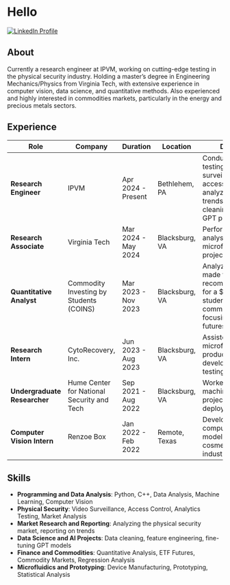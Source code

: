 # Hello

[![LinkedIn Profile](https://img.shields.io/badge/LinkedIn-Connect-blue?logo=linkedin&style=flat-square)](https://www.linkedin.com/in/nadhir-cherfaoui/)

## About
Currently a research engineer at IPVM, working on cutting-edge testing in the physical security industry. Holding a master’s degree in Engineering Mechanics/Physics from Virginia Tech, with extensive experience in computer vision, data science, and quantitative methods. Also experienced and highly interested in commodities markets, particularly in the energy and precious metals sectors.

## Experience

| Role                        | Company                                       | Duration                  | Location                          | Details                                                                                       |
|-----------------------------|-----------------------------------------------|---------------------------|-----------------------------------|-----------------------------------------------------------------------------------------------|
| **Research Engineer**       | IPVM                                         | Apr 2024 - Present         | Bethlehem, PA                     | Conducting testing in video surveillance and access control, analyzing market trends, and data cleaning for a GPT project. |
| **Research Associate**      | Virginia Tech                                | Mar 2024 - May 2024        | Blacksburg, VA                    | Performed data analysis for a microfluidics project.                                           |
| **Quantitative Analyst**    | Commodity Investing by Students (COINS)      | Mar 2023 - Nov 2023        | Blacksburg, VA                    | Analyzed and made trade recommendations for a $1M student-run commodity group focusing on ETF futures. |
| **Research Intern**    | CytoRecovery, Inc.                           | Jun 2023 - Aug 2023        | Blacksburg, VA                    | Assisted in microfluidic product development and testing.                                      |
| **Undergraduate Researcher**| Hume Center for National Security and Tech   | Sep 2021 - Aug 2022        | Blacksburg, VA                    | Worked on machine learning projects for drone deployment.                                     |
| **Computer Vision Intern**  | Renzoe Box                                   | Jan 2022 - Feb 2022        | Remote, Texas                     | Developed computer vision models for the cosmetics industry.                                  |

## Skills
- **Programming and Data Analysis**: Python, C++, Data Analysis, Machine Learning, Computer Vision
- **Physical Security**: Video Surveillance, Access Control, Analytics Testing, Market Analysis
- **Market Research and Reporting**: Analyzing the physical security market, reporting on trends
- **Data Science and AI Projects**: Data cleaning, feature engineering, fine-tuning GPT models
- **Finance and Commodities**: Quantitative Analysis, ETF Futures, Commodity Markets, Regression Analysis
- **Microfluidics and Prototyping**: Device Manufacturing, Prototyping, Statistical Analysis
